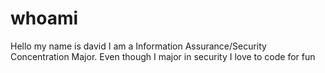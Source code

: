 # whoami

Hello my name is david I am a Information Assurance/Security Concentration Major. Even though I major in security I love to code for fun 
